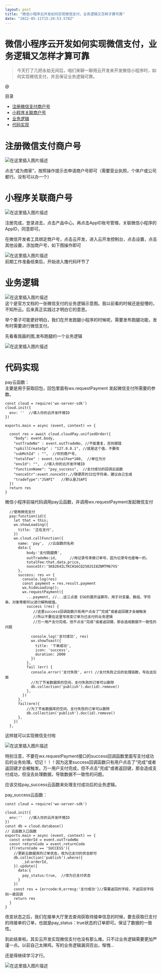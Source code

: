 ```yaml
---
layout: post
title: "微信小程序云开发如何实现微信支付，业务逻辑又怎样才算可靠"
date: "2022-05-11T15:20:53.578Z"
---
```

微信小程序云开发如何实现微信支付，业务逻辑又怎样才算可靠
============================

> 今天打了几把永劫无间后，咱们来聊一聊用云开发来开发微信小程序时，如何实现微信支付，并且保证业务逻辑可靠。

@

目录

*   [注册微信支付商户号](#注册微信支付商户号)
*   [小程序关联商户号](#小程序关联商户号)
*   [业务逻辑](#业务逻辑)
*   [代码实现](#代码实现)

注册微信支付商户号
=========

![在这里插入图片描述](https://img-blog.csdnimg.cn/e3e0c85f98e24ba18833aa7168fbfd63.png#pic_center)

点击“成为商家”，按照操作提示去申请商户号即可（需要营业执照，个体户或公司都行。没有可以办一个）

小程序关联商户号
========

![在这里插入图片描述](https://img-blog.csdnimg.cn/03d3d0f9c9b24b8a84680c765d2e5ccd.png#pic_center)

注册完成，登录进去，点击产品中心。再点击AppID账号管理，关联微信小程序的AppID，同意即可。

在微信开发者工具绑定商户号，点击云开发，进入云开发控制台，点击设置，点击其他设置，添加商户号，如下图操作即可

![在这里插入图片描述](https://img-blog.csdnimg.cn/3bcb2355c4cb460a95bb62697a9ddf68.png#pic_center)  
前期工作准备结束后，开始进入撸代码环节了

业务逻辑
====

![在这里插入图片描述](https://img-blog.csdnimg.cn/84720ab53f7f475f933a0533a70bff57.png#pic_center)  
这个是官方文档的一张微信支付的业务逻辑示意图。我以前看的时候还是挺懵的，不知所云。后来真正实践过才明白它的意思。

举个栗子可能更好明白，我们在开发跑腿小程序的时候呢，需要发布跑腿功能，发布时需要进行微信支付。

先看看我画的图,发布跑腿的一个业务逻辑

![在这里插入图片描述](https://img-blog.csdnimg.cn/a500a63390514ba380d137ce949f0fe5.png#pic_center)

代码实现
====

pay云函数：  
主要是用于获取回包，回包里面有wx.requestPayment 发起微信支付所需要的参数。

    const cloud = require('wx-server-sdk')
    cloud.init({
      env: ''  //填入你的云开发环境ID
    })
    
    exports.main = async (event, context) => {
    
      const res = await cloud.cloudPay.unifiedOrder({
        "body": event.body,
        "outTradeNo" : event.outTradeNo, //不能重复，否则报错
        "spbillCreateIp" : "127.0.0.1", //就是这个值，不要改
        "subMchId" : "",  //你的商户号,
        "totalFee" : event.totalFee*100,  //单位为分
        "envId": "",  //填入你的云开发环境ID
        "functionName": "pay_success",  //支付成功的回调云函数
        "nonceStr":event.nonceStr,//随便弄的32位字符串，建议自己生成
        "tradeType":"JSAPI"   //默认是JSAPI
      })
      return res
    }
    

微信小程序前端代码调用pay云函数，并调用wx.requestPayment发起微信支付

      //使用微信支付
      pay:function(id){
        let that = this;
        wx.showLoading({
          title: '正在支付',
        })
        wx.cloud.callFunction({
          name: 'pay',  //云函数的名称
          data:{
              body:'支付跑腿费',
              outTradeNo:id,      //用记录号来做订单号，因为记录号也是唯一的。
              totalFee:that.data.price,
              nonceStr:'5K8264ILTKCH16CQ2502SI8ZNMTM67VS'
          },
          success: res => {
            console.log(res)
            const payment = res.result.payment
            wx.hideLoading();
            wx.requestPayment({
              ...payment, //...这三点是 ES6的展开运算符，用于对变量、数组、字符串、对象等都可以进行解构赋值。
              success (res) {
                 //这里success回调函数只有用户点击了“完成”或者返回键才会被触发
                 //所以不要在这里写改变订单为已支付的业务逻辑
                 //万一用户支付完成，但不点击"完成"或者返回键，那会造成数据不一致性的问题
                 
                console.log('支付成功', res)
                wx.showToast({
                  title: '下单成功',
                  icon: 'success',
                  duration: 2000
                })
              },
              fail (err) {
                console.error('支付失败', err) //支付失败之后的处理函数，写在这后面
                //为了节省数据库的空间，支付失败的订单可以删除
                db.collection('publish').doc(id).remove()
              },
            })
          },
          fail(ere){
              //为了节省数据库的空间，支付失败的订单可以删除
              db.collection('publish').doc(id).remove()
          },
        })
      },
    

这样就可以实现微信支付啦

![在这里插入图片描述](https://img-blog.csdnimg.cn/c510606d18764e99825516d26402786f.jpeg#pic_center)

特别注意，不要在wx.requestPayment接口的success回调函数里面写支付成功后的业务处理。切记！！！因为这里success回调函数只有用户点击了“完成”或者返回键才会被触发。万一用户支付完成，但不点击"完成"或者返回键，那会造成支付成功，但没去处理数据，导致数据不一致性的问题。

应该交给pay\_success云函数来处理支付成功后的业务逻辑。

pay\_success云函数：

    
    const cloud = require('wx-server-sdk')
     
    cloud.init({
      env:''   //填入你的云开发环境ID
    })
    const db = cloud.database()
    // 云函数入口函数
    exports.main = async (event, context) => {
      const orderId = event.outTradeNo
      const returnCode = event.returnCode
      if(returnCode == 'SUCCESS'){
        //更新云数据库的订单状态，改为已支付的状态即可
        db.collection('publish').where({
            _id:orderId,
        }).update({
          data:{
            pay_status:true,  //改为已支付状态
          }
        })
        const res = {errcode:0,errmsg:'支付成功'}//需要返回的字段，不返回该字段则一直回调
        return res
      }
    }
    
    

改变状态之后，我们在接单大厅里去查询获取待接单信息的时候，要去获取已支付的待接单的订单，也就是pay\_status：true状态的订单即可。保证了数据的一致性。

到此结束啦。其实云开发实现微信支付也没有那么难。只不过业务逻辑需要更加严谨一点。以前自己太辣鸡，写的业务逻辑漏洞百出，惭愧...

还是得继续学习才行。

![在这里插入图片描述](https://img-blog.csdnimg.cn/3d9703562cb24de99497b4aeb88adc5b.webp#pic_center)